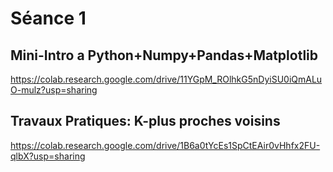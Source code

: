 # Séance 1

## Mini-Intro a Python+Numpy+Pandas+Matplotlib
https://colab.research.google.com/drive/11YGpM_ROlhkG5nDyiSU0iQmALuO-mulz?usp=sharing

## Travaux Pratiques: K-plus proches voisins
https://colab.research.google.com/drive/1B6a0tYcEs1SpCtEAir0vHhfx2FU-qlbX?usp=sharing
